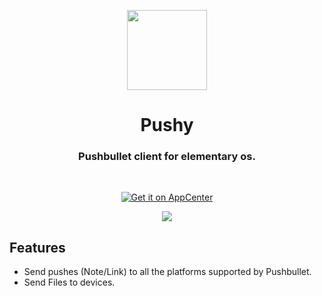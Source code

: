<p align="center">
    <img 
    src="https://raw.githubusercontent.com/harisvsulaiman/pushy/master/data/com.github.harisvsulaiman.pushy.svg?sanitize=true" height="128px" width=""/>
    <h1 align="center">Pushy</h1>
    <h3 align="center">Pushbullet client for elementary os.</h3>
</p>
</br>
<p align="center">
    <a href="https://appcenter.elementary.io/com.github.harisvsulaiman.pushy">
        <img src="https://appcenter.elementary.io/badge.svg" alt="Get it on AppCenter">
    </a>
</p>
<p align="center">
    <img 
    src="https://raw.githubusercontent.com/harisvsulaiman/pushy/master/data/screenshots/screenshot-1.png" />
</p>

## Features
* Send pushes (Note/Link) to all the platforms supported by Pushbullet.
* Send Files to devices.



